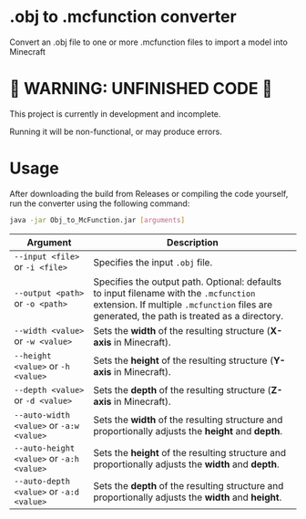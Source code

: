 # .obj to .mcfunction converter
Convert an .obj file to one or more .mcfunction files to import a model into Minecraft

# 🚨 WARNING: UNFINISHED CODE 🚨
This project is currently in development and incomplete.

Running it will be non-functional, or may produce errors.

# Usage
After downloading the build from Releases or compiling the code yourself, run the converter using the following command:
```sh
java -jar Obj_to_McFunction.jar [arguments]
```
| Argument                                  | Description                                                                                                                                                                          |
|-------------------------------------------|--------------------------------------------------------------------------------------------------------------------------------------------------------------------------------------|
| `--input <file>` or `-i <file>`           | Specifies the input `.obj` file.                                                                                                                                                     |
| `--output <path>` or `-o <path>`          | Specifies the output path. Optional: defaults to input filename with the `.mcfunction` extension. If multiple `.mcfunction` files are generated, the path is treated as a directory. |
| `--width <value>` or `-w <value>`         | Sets the **width** of the resulting structure (**X-axis** in Minecraft).                                                                                                             |
| `--height <value>` or `-h <value>`        | Sets the **height** of the resulting structure (**Y-axis** in Minecraft).                                                                                                            |
| `--depth <value>` or `-d <value>`         | Sets the **depth** of the resulting structure (**Z-axis** in Minecraft).                                                                                                             |
| `--auto-width <value>` or `-a:w <value>`  | Sets the **width** of the resulting structure and proportionally adjusts the **height** and **depth**.                                                                               |
| `--auto-height <value>` or `-a:h <value>` | Sets the **height** of the resulting structure and proportionally adjusts the **width** and **depth**.                                                                               |
| `--auto-depth <value>` or `-a:d <value>`  | Sets the **depth** of the resulting structure and proportionally adjusts the **width** and **height**.                                                                               |